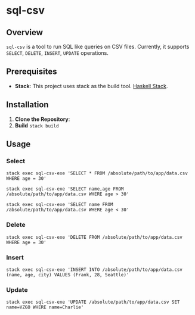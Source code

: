 # sql-csv

## Overview

`sql-csv` is a tool to run SQL like queries on CSV files. Currently, it supports `SELECT`, `DELETE`, `INSERT`, `UPDATE` operations.

## Prerequisites

- **Stack**: This project uses stack as the build tool.
[Haskell Stack](https://docs.haskellstack.org/en/stable/README/).

## Installation

1. **Clone the Repository**:
2. **Build**
    `stack build`

## Usage
### Select
`stack exec sql-csv-exe 'SELECT * FROM /absolute/path/to/app/data.csv WHERE age = 30'`

`stack exec sql-csv-exe 'SELECT name,age FROM /absolute/path/to/app/data.csv WHERE age > 30'`

`stack exec sql-csv-exe 'SELECT name FROM /absolute/path/to/app/data.csv WHERE age < 30'`

### Delete
`stack exec sql-csv-exe 'DELETE FROM /absolute/path/to/app/data.csv WHERE age = 30'`

### Insert
`stack exec sql-csv-exe 'INSERT INTO /absolute/path/to/app/data.csv (name, age, city) VALUES (Frank, 28, Seattle)'`

### Update
`stack exec sql-csv-exe 'UPDATE /absolute/path/to/app/data.csv SET name=VZGO WHERE name=Charlie'`